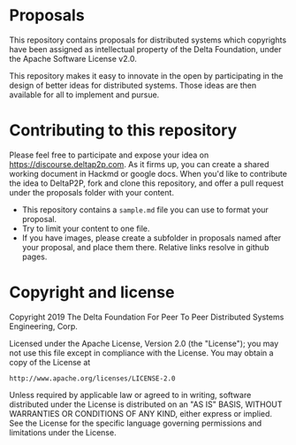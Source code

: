 # Proposals

This repository contains proposals for distributed systems which copyrights have been assigned as intellectual property of the Delta Foundation, under the Apache Software License v2.0.

This repository makes it easy to innovate in the open by participating in the design of better ideas for distributed systems. Those ideas are then available for all to implement and pursue.

# Contributing to this repository

Please feel free to participate and expose your idea on https://discourse.deltap2p.com. As it firms up, you can create a shared working document in Hackmd or google docs. When you'd like to contribute the idea to DeltaP2P, fork and clone this repository, and offer a pull request under the proposals folder with your content.

* This repository contains a `sample.md` file you can use to format your proposal.
* Try to limit your content to one file. 
* If you have images, please create a subfolder in proposals named after your proposal, and place them there. Relative links resolve in github pages.

# Copyright and license

Copyright 2019 The Delta Foundation For Peer To Peer Distributed Systems Engineering, Corp.

Licensed under the Apache License, Version 2.0 (the "License");
you may not use this file except in compliance with the License.
You may obtain a copy of the License at

    http://www.apache.org/licenses/LICENSE-2.0

Unless required by applicable law or agreed to in writing, software
distributed under the License is distributed on an "AS IS" BASIS,
WITHOUT WARRANTIES OR CONDITIONS OF ANY KIND, either express or implied.
See the License for the specific language governing permissions and
limitations under the License.